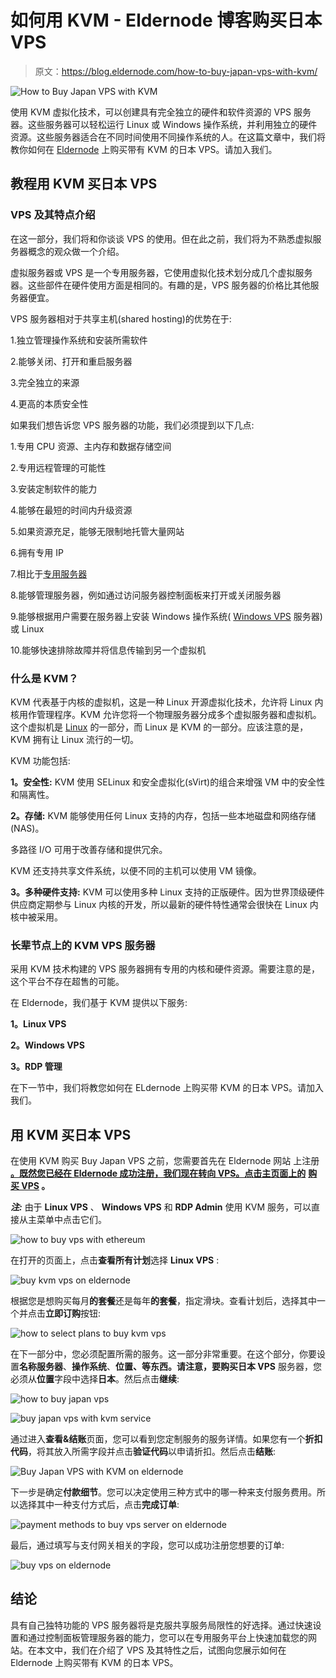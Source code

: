 # 如何用 KVM - Eldernode 博客购买日本 VPS

> 原文：<https://blog.eldernode.com/how-to-buy-japan-vps-with-kvm/>

![How to Buy Japan VPS with KVM](img/9ad3706d97420d755b041370454634ce.png)

使用 KVM 虚拟化技术，可以创建具有完全独立的硬件和软件资源的 VPS 服务器。这些服务器可以轻松运行 Linux 或 Windows 操作系统，并利用独立的硬件资源。这些服务器适合在不同时间使用不同操作系统的人。在这篇文章中，我们将教你如何在 [Eldernode](https://eldernode.com/) 上购买带有 KVM 的日本 VPS。请加入我们。

## **教程用 KVM 买日本 VPS**

### **VPS 及其特点介绍**

在这一部分，我们将和你谈谈 VPS 的使用。但在此之前，我们将为不熟悉虚拟服务器概念的观众做一个介绍。

虚拟服务器或 VPS 是一个专用服务器，它使用虚拟化技术划分成几个虚拟服务器。这些部件在硬件使用方面是相同的。有趣的是，VPS 服务器的价格比其他服务器便宜。

VPS 服务器相对于共享主机(shared hosting)的优势在于:

1.独立管理操作系统和安装所需软件

2.能够关闭、打开和重启服务器

3.完全独立的来源

4.更高的本质安全性

如果我们想告诉您 VPS 服务器的功能，我们必须提到以下几点:

1.专用 CPU 资源、主内存和数据存储空间

2.专用远程管理的可能性

3.安装定制软件的能力

4.能够在最短的时间内升级资源

5.如果资源充足，能够无限制地托管大量网站

6.拥有专用 IP

7.相比于[专用服务器](https://eldernode.com/dedicated-server/)

8.能够管理服务器，例如通过访问服务器控制面板来打开或关闭服务器

9.能够根据用户需要在服务器上安装 Windows 操作系统( [Windows VPS](https://eldernode.com/windows-vps/) 服务器)或 Linux

10.能够快速排除故障并将信息传输到另一个虚拟机

### **什么是 KVM？**

KVM 代表基于内核的虚拟机，这是一种 Linux 开源虚拟化技术，允许将 Linux 内核用作管理程序。KVM 允许您将一个物理服务器分成多个虚拟服务器和虚拟机。这个虚拟机是 [Linux](https://blog.eldernode.com/tag/linux/) 的一部分，而 Linux 是 KVM 的一部分。应该注意的是，KVM 拥有让 Linux 流行的一切。

KVM 功能包括:

**1。安全性:** KVM 使用 SELinux 和安全虚拟化(sVirt)的组合来增强 VM 中的安全性和隔离性。

**2。存储:** KVM 能够使用任何 Linux 支持的内存，包括一些本地磁盘和网络存储(NAS)。

多路径 I/O 可用于改善存储和提供冗余。

KVM 还支持共享文件系统，以便不同的主机可以使用 VM 镜像。

**3。多种硬件支持:** KVM 可以使用多种 Linux 支持的正版硬件。因为世界顶级硬件供应商定期参与 Linux 内核的开发，所以最新的硬件特性通常会很快在 Linux 内核中被采用。

### **长辈节点上的 KVM VPS 服务器**

采用 KVM 技术构建的 VPS 服务器拥有专用的内核和硬件资源。需要注意的是，这个平台不存在超售的可能。

在 Eldernode，我们基于 KVM 提供以下服务:

**1。Linux VPS**

**2。Windows VPS**

**3。RDP 管理**

在下一节中，我们将教您如何在 ELdernode 上购买带 KVM 的日本 VPS。请加入我们。

## **用 KVM** 买日本 VPS 

在使用 KVM 购买 Buy Japan VPS 之前，您需要首先在 Eldernode 网站 上注册 [**。既然您已经在 Eldernode 成功注册，我们现在转向 VPS。点击主页面上的**](https://blog.eldernode.com/register-on-eldernode-and-order-vps/) **[**购买 VPS**](https://eldernode.com/vps/) 。**

***注:*** 由于 **Linux VPS** 、 **Windows VPS** 和 **RDP Admin** 使用 KVM 服务，可以直接从主菜单中点击它们。

![how to buy vps with ethereum](img/7155fe1d80f7ff6a15c540828d60b6d9.png)

在打开的页面上，点击**查看所有计划**选择 **Linux VPS** :

![buy kvm vps on eldernode](img/6aabc3599eb1cb42b7ee9a467294d965.png)

根据您是想购买每月**的套餐**还是每年**的套餐**，指定滑块。查看计划后，选择其中一个并点击**立即订购**按钮:

![how to select plans to buy kvm vps](img/d9790776892a71ff3d7c51a6a712d816.png)

在下一部分中，您必须配置所需的服务。这一部分非常重要。在这个部分，你要设置**名称服务器**、**操作系统**、**位置、**等东西。请注意，要购买**日本 VPS** 服务器，您必须从**位置**字段中选择**日本**。然后点击**继续**:

![how to buy japan vps](img/4d62daa710e867e8e3b46e252ee97239.png)

![buy japan vps with kvm service](img/98bd0e3947a84b99fedc8c138bc77373.png)

通过进入**查看&结账**页面，您可以看到您定制服务的服务详情。如果您有一个**折扣代码**，将其放入所需字段并点击**验证代码**以申请折扣。然后点击**结账**:

![Buy Japan VPS with KVM on eldernode](img/7b58a291f8a5aed809ca17547544ebb8.png)

下一步是确定**付款细节**。您可以决定使用三种方式中的哪一种来支付服务费用。所以选择其中一种支付方式后，点击**完成订单**:

![payment methods to buy vps server on eldernode](img/70d31da21a57ab5fd2b557b8291a470d.png)

最后，通过填写与支付网关相关的字段，您可以成功注册您想要的订单:

![buy vps on eldernode](img/2b5dfb72789a50a2aad5e3cb84a66ece.png)

## 结论

具有自己独特功能的 VPS 服务器将是克服共享服务局限性的好选择。通过快速设置和通过控制面板管理服务器的能力，您可以在专用服务平台上快速加载您的网站。在本文中，我们在介绍了 VPS 及其特性之后，试图向您展示如何在 Eldernode 上购买带有 KVM 的日本 VPS。